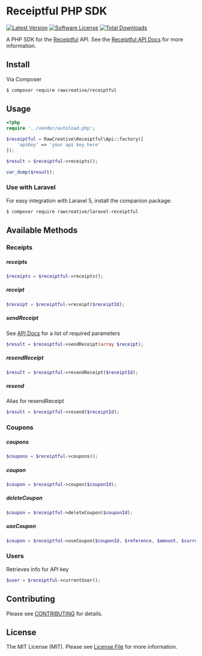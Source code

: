 # Receiptful PHP SDK

[![Latest Version](https://img.shields.io/github/release/rawcreative/receiptful.svg?style=flat-square)](https://github.com/rawcreative/receiptful/releases)
[![Software License](https://img.shields.io/badge/license-MIT-brightgreen.svg?style=flat-square)](LICENSE.md)
[![Total Downloads](https://img.shields.io/packagist/dt/rawcreative/receiptful.svg?style=flat-square)](https://packagist.org/packages/rawcreative/receiptful)

A PHP SDK for the [Receiptful](http://receiptful.com) API. See the [Receiptful API Docs](http://api-docs.receiptful.com) for more information.

## Install

Via Composer

``` bash
$ composer require rawcreative/receiptful
```

## Usage

```php
<?php 
require '../vendor/autoload.php';

$receiptful = RawCreative\Receiptful\Api::factory([
    'apiKey' => 'your api key here'
]);

$result = $receiptful->receipts();

var_dump($result);

```
### Use with Laravel
For easy integration with Laravel 5, install the companion package: 

```bash 
$ composer require rawcreative/laravel-receiptful
```

## Available Methods

### Receipts

##### receipts
```php 
$receipts = $receiptful->receipts();
```

##### receipt
```php 
$receipt = $receiptful->receipt($receiptId);
```

##### sendReceipt
See [API Docs](http://api-docs.receiptful.com/#send) for a list of required parameters
```php 
$result = $receiptful->sendReceipt(array $receipt); 
```

##### resendReceipt
```php 
$result = $receiptful->resendReceipt($receiptId);
```

##### resend
Alias for resendReceipt
```php 
$result = $receiptful->resend($receiptId);
```

### Coupons

##### coupons
```php 
$coupons = $receiptful->coupons();
```

##### coupon
```php 
$coupon = $receiptful->coupon($couponId);
```

##### deleteCoupon
```php 
$coupon = $receiptful->deleteCoupon($couponId);
```

##### useCoupon
```php 
$coupon = $receiptful->useCoupon($couponId, $reference, $amount, $currency);
```

### Users
Retrieves info for API key
```php 
$user = $receiptful->currentUser();
```

## Contributing

Please see [CONTRIBUTING](CONTRIBUTING.md) for details.


## License

The MIT License (MIT). Please see [License File](LICENSE.md) for more information.
